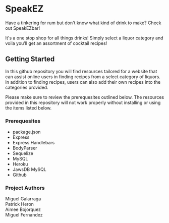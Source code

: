 
# SpeakEZ
Have a tinkering for rum but don't know what kind of drink to make? Check out SpeakEZbar!

It's a one stop shop for all things drinks! Simply select a liquor category and voila you’ll get an assortment of cocktail recipes!


## Getting Started
In this github repository you will find resources tailored for a website that can assist online users in finding recipes from a select category of liquors. In addition to finding recipes, users can also add their own recipes into the categories provided.

Please make sure to review the prerequesites outlined below. The resources provided in this repository will not work properly without installing or using the items listed below.

### Prerequesites
* package.json<br/>
* Express <br/>
* Express Handlebars<br/>
* BodyParser<br/>
* Sequelize<br/>
* MySQL<br/>
* Heroku<br/>
* JawsDB MySQL <br/>
* Github<br/>

### Project Authors
Miguel Galarraga<br/>
Patrick Heron<br/>
Aimee Bojorquez <br/>
Miguel Fernandez<br/>

